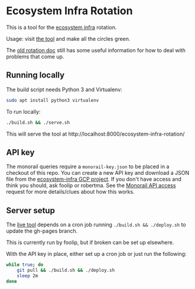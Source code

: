 # Ecosystem Infra Rotation

This is a tool for the [ecosystem infra](https://bit.ly/ecosystem-infra) rotation.

Usage: visit [the tool](https://foolip.github.io/ecosystem-infra-rotation/) and make all the circles green.

The [old rotation doc](https://bit.ly/ecosystem-infra-rotation) still has some useful information for how to deal with problems that come up.

## Running locally

The build script needs Python 3 and Virtualenv:
```bash
sudo apt install python3 virtualenv
```

To run locally:
```bash
./build.sh && ./serve.sh
```

This will serve the tool at http://localhost:8000/ecosystem-infra-rotation/

## API key

The monorail queries require a `monorail-key.json` to be placed in a checkout of this repo.
You can create a new API key and download a JSON file from the [ecosystem-infra GCP project](https://console.cloud.google.com/iam-admin/serviceaccounts/project?project=ecosystem-infra).
If you don't have access and think you should, ask foolip or robertma.
See the [Monorail API access](https://bugs.chromium.org/p/monorail/issues/detail?id=3234) request for more details/clues about how this works.

## Server setup

The [live tool](https://foolip.github.io/ecosystem-infra-rotation/) depends on a cron job running `./build.sh && ./deploy.sh` to update the gh-pages branch.

This is currently run by foolip, but if broken can be set up elsewhere.

With the API key in place, either set up a cron job or just run the following:
```bash
while true; do
    git pull && ./build.sh && ./deploy.sh
    sleep 2m
done
```
